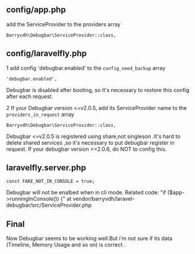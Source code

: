 ## config/app.php
add the ServiceProvider to the providers array
```
Barryvdh\Debugbar\ServiceProvider::class,
```

## config/laravelfly.php
1 add config 'debugbar.enabled' to the `config_need_backup` array
```
'debugbar.enabled',
```
Debugbar is disabled after booting, so it's necessary to restore this config after each request.


2 If your Debugbar version <=v2.0.5, add its ServiceProvider name to the `providers_in_request` array
```
Barryvdh\Debugbar\ServiceProvider::class,
```
Debugbar <=v2.0.5 is registered using share,not singleson .It's hard to delete shared services ,so it's necessary to put debugbar register in request.
If your debugbar version >=2.0.6, do NOT to config this.

## laravelfly.server.php
```
const FAKE_NOT_IN_CONSOLE = true; 
```
Debugbar will not be enalbed when in cli mode.
Related code:  "if ($app->runningInConsole()) {"  at vendor/barryvdh/laravel-debugbar/src/ServiceProvider.php

## Final
Now Debugbar seems to be working well.But i'm not sure if its data (Timeline, Memory Usage and so on) is correct .

